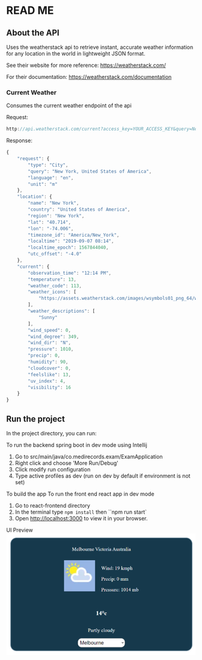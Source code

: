 # READ ME

## About the API
Uses the weatherstack api to retrieve instant, accurate weather information for
any location in the world in lightweight JSON format.

See their website for more reference:
https://weatherstack.com/

For their documentation:
https://weatherstack.com/documentation

### Current Weather
Consumes the current weather endpoint of the api

Request:

```javascript
http://api.weatherstack.com/current?access_key=YOUR_ACCESS_KEY&query=New York
```

Response:
```javascript
{
    "request": {
        "type": "City",
        "query": "New York, United States of America",
        "language": "en",
        "unit": "m"
    },
    "location": {
        "name": "New York",
        "country": "United States of America",
        "region": "New York",
        "lat": "40.714",
        "lon": "-74.006",
        "timezone_id": "America/New_York",
        "localtime": "2019-09-07 08:14",
        "localtime_epoch": 1567844040,
        "utc_offset": "-4.0"
    },
    "current": {
        "observation_time": "12:14 PM",
        "temperature": 13,
        "weather_code": 113,
        "weather_icons": [
            "https://assets.weatherstack.com/images/wsymbols01_png_64/wsymbol_0001_sunny.png"
        ],
        "weather_descriptions": [
            "Sunny"
        ],
        "wind_speed": 0,
        "wind_degree": 349,
        "wind_dir": "N",
        "pressure": 1010,
        "precip": 0,
        "humidity": 90,
        "cloudcover": 0,
        "feelslike": 13,
        "uv_index": 4,
        "visibility": 16
    }
}
```

## Run the project
In the project directory, you can run:

To run the backend spring boot in dev mode using Intellij
1. Go to src/main/java/co.medirecords.exam/ExamApplication
2. Right click and choose 'More Run/Debug'
3. Click modify run configuration
4. Type active profiles as dev (run on dev by default if environment is not set)

To build the app
To run the front end react app in dev mode
1. Go to react-frontend directory
2. In the terminal type `npm install` then ``npm run start`
3. Open [http://localhost:3000](http://localhost:3000) to view it in your browser.

UI Preview
![Alt text](src/main/resources/assets/preview.PNG   "Title")

